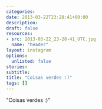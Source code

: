 ```yaml
---
categories:
date: 2013-03-22T23:28:41+00:00
description:
draft: false
resources:
- src: 2013-03-22_23-28-41_UTC.jpg
  name: "header"
layout: instagram
options:
  unlisted: false
stories:
subtitle:
title: "Coisas verdes :)"
tags: []
---
```


"Coisas verdes :)"
